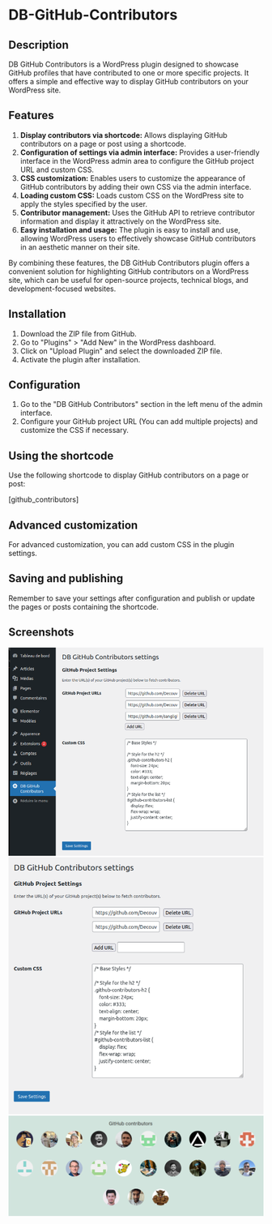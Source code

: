 # DB-GitHub-Contributors

## Description

DB GitHub Contributors is a WordPress plugin designed to showcase GitHub profiles that have contributed to one or more specific projects. It offers a simple and effective way to display GitHub contributors on your WordPress site.

## Features

1. **Display contributors via shortcode:** Allows displaying GitHub contributors on a page or post using a shortcode.
2. **Configuration of settings via admin interface:** Provides a user-friendly interface in the WordPress admin area to configure the GitHub project URL and custom CSS.
3. **CSS customization:** Enables users to customize the appearance of GitHub contributors by adding their own CSS via the admin interface.
4. **Loading custom CSS:** Loads custom CSS on the WordPress site to apply the styles specified by the user.
5. **Contributor management:** Uses the GitHub API to retrieve contributor information and display it attractively on the WordPress site.
6. **Easy installation and usage:** The plugin is easy to install and use, allowing WordPress users to effectively showcase GitHub contributors in an aesthetic manner on their site.

By combining these features, the DB GitHub Contributors plugin offers a convenient solution for highlighting GitHub contributors on a WordPress site, which can be useful for open-source projects, technical blogs, and development-focused websites.

## Installation

1. Download the ZIP file from GitHub.
2. Go to "Plugins" > "Add New" in the WordPress dashboard.
3. Click on "Upload Plugin" and select the downloaded ZIP file.
4. Activate the plugin after installation.

## Configuration

1. Go to the "DB GitHub Contributors" section in the left menu of the admin interface.
2. Configure your GitHub project URL (You can add multiple projects) and customize the CSS if necessary.

## Using the shortcode

Use the following shortcode to display GitHub contributors on a page or post:

[github_contributors]


## Advanced customization

For advanced customization, you can add custom CSS in the plugin settings.

## Saving and publishing

Remember to save your settings after configuration and publish or update the pages or posts containing the shortcode.

## Screenshots

![Admin Interface](db-github-contributors/doc/admin.png)
![Settings](db-github-contributors/doc/settings.png)
![Contributors](db-github-contributors/doc/contributors.png)
